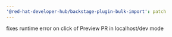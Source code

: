 ```yaml
---
'@red-hat-developer-hub/backstage-plugin-bulk-import': patch
---
```


fixes runtime error on click of Preview PR in localhost/dev mode
